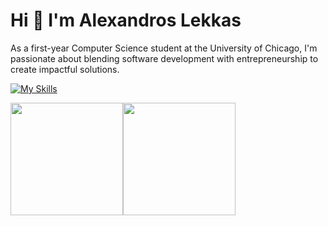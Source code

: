 # Hi 👋 I'm Alexandros Lekkas

As a first-year Computer Science student at the University of Chicago, I'm passionate about blending software development with entrepreneurship to create impactful solutions.

[![My Skills](https://skillicons.dev/icons?i=py,js,ts,java,react,nextjs,deno,spring,flask,mysql,postgres,supabase)](https://skillicons.dev)

<div style="display: flex; align-items: center;">
  <img src="https://github-readme-stats.vercel.app/api?username=martin0he&show_icons=true&hide=stars&theme=tokyonight&include_all_commits=true" height="180px" />
  <img src="https://github-readme-stats.vercel.app/api/top-langs?username=martin0he&langs_count=5&locale=en&layout=compact&show_icons=true&theme=tokyonight" height="180px"/>
</div>

